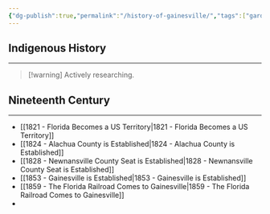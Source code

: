 ```yaml
---
{"dg-publish":true,"permalink":"/history-of-gainesville/","tags":["gardenEntry"],"noteIcon":"1","created":"","updated":""}
---
```


## Indigenous History
---
>[!warning] Actively researching. 

## Nineteenth Century
---
- [[1821 - Florida Becomes a US Territory\|1821 - Florida Becomes a US Territory]]
- [[1824 - Alachua County is Established\|1824 - Alachua County is Established]]
- [[1828 - Newnansville County Seat is Established\|1828 - Newnansville County Seat is Established]]
- [[1853 - Gainesville is Established\|1853 - Gainesville is Established]]
- [[1859 - The Florida Railroad Comes to Gainesville\|1859 - The Florida Railroad Comes to Gainesville]]
- 